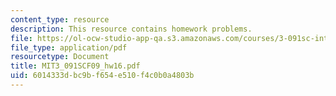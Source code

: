 ```yaml
---
content_type: resource
description: This resource contains homework problems.
file: https://ol-ocw-studio-app-qa.s3.amazonaws.com/courses/3-091sc-introduction-to-solid-state-chemistry-fall-2010/6014333dbc9bf654e510f4c0b0a4803b_MIT3_091SCF09_hw16.pdf
file_type: application/pdf
resourcetype: Document
title: MIT3_091SCF09_hw16.pdf
uid: 6014333d-bc9b-f654-e510-f4c0b0a4803b
---
```

